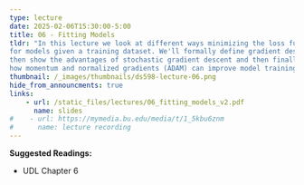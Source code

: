```yaml
---
type: lecture
date: 2025-02-06T15:30:00-5:00
title: 06 - Fitting Models
tldr: "In this lecture we look at different ways minimizing the loss function
for models given a training dataset. We'll formally define gradient descent,
then show the advantages of stochastic gradient descent and then finally see
how momentum and normalized gradients (ADAM) can improve model training farther."
thumbnail: /_images/thumbnails/ds598-lecture-06.png
hide_from_announcments: true
links: 
    - url: /static_files/lectures/06_fitting_models_v2.pdf
      name: slides
#    - url: https://mymedia.bu.edu/media/t/1_5kbu6znm
#      name: lecture recording
---
```

**Suggested Readings:**
- UDL Chapter 6